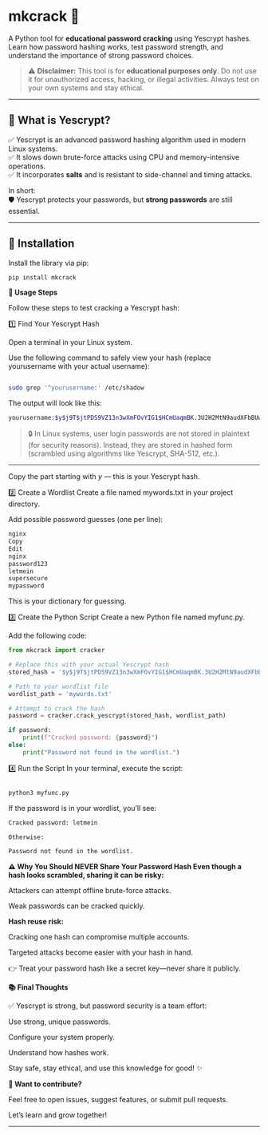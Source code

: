 # mkcrack 🔐

A Python tool for **educational password cracking** using Yescrypt hashes.  
Learn how password hashing works, test password strength, and understand the importance of strong password choices.

> ⚠️ **Disclaimer:**
This tool is for **educational purposes only**. Do not use it for unauthorized access, hacking, or illegal activities. Always test on your own systems and stay ethical.

---

## 🧊 What is Yescrypt?

✅ Yescrypt is an advanced password hashing algorithm used in modern Linux systems.  
✅ It slows down brute-force attacks using CPU and memory-intensive operations.  
✅ It incorporates **salts** and is resistant to side-channel and timing attacks.

In short:  
🛡️ Yescrypt protects your passwords, but **strong passwords** are still essential.

---

## 🚀 Installation

Install the library via pip:

```bash
pip install mkcrack

```


**📖 Usage Steps**

Follow these steps to test cracking a Yescrypt hash:

1️⃣ Find Your Yescrypt Hash

Open a terminal in your Linux system.

Use the following command to safely view your hash (replace yourusername with your actual username):

```bash

sudo grep '^yourusername:' /etc/shadow

```


The output will look like this:


```bash
yourusername:$y$j9T$jtPDS9VZ13n3wXmFOvYIG1$HCmUaqmBK.3U2H2MtN9audXFbBUwvunR01ghnKoGF/9:...
```

>🔒 In Linux systems, user login passwords are not stored in plaintext (for security reasons). Instead, they are stored in hashed form (scrambled using algorithms like Yescrypt, SHA-512, etc.).
---

Copy the part starting with $y$ — this is your Yescrypt hash.

2️⃣ Create a Wordlist
Create a file named mywords.txt in your project directory.

Add possible password guesses (one per line):
```bash
nginx
Copy
Edit
nginx
password123
letmein
supersecure
mypassword
```
This is your dictionary for guessing.

3️⃣ Create the Python Script
Create a new Python file named myfunc.py.

Add the following code:

```python
from mkcrack import cracker 

# Replace this with your actual Yescrypt hash
stored_hash = '$y$j9T$jtPDS9VZ13n3wXmFOvYIG1$HCmUaqmBK.3U2H2MtN9audXFbBUwvunR01ghnKoGF/9'

# Path to your wordlist file
wordlist_path = 'mywords.txt'

# Attempt to crack the hash
password = cracker.crack_yescrypt(stored_hash, wordlist_path)

if password:
    print(f"Cracked password: {password}")
else:
    print("Password not found in the wordlist.")
```
4️⃣ Run the Script
In your terminal, execute the script:

```bash

python3 myfunc.py
```
If the password is in your wordlist, you’ll see:

```bash
Cracked password: letmein

Otherwise:

Password not found in the wordlist.
```
**⚠️ Why You Should NEVER Share Your Password Hash
Even though a hash looks scrambled, sharing it can be risky:**

Attackers can attempt offline brute-force attacks.

Weak passwords can be cracked quickly.

**Hash reuse risk:**

Cracking one hash can compromise multiple accounts.

Targeted attacks become easier with your hash in hand.

👉 Treat your password hash like a secret key—never share it publicly.

**📚 Final Thoughts**

✅ Yescrypt is strong, but password security is a team effort:

Use strong, unique passwords.

Configure your system properly.

Understand how hashes work.

Stay safe, stay ethical, and use this knowledge for good! ✨


**🌟 Want to contribute?**

Feel free to open issues, suggest features, or submit pull requests. 

Let’s learn and grow together!

---








